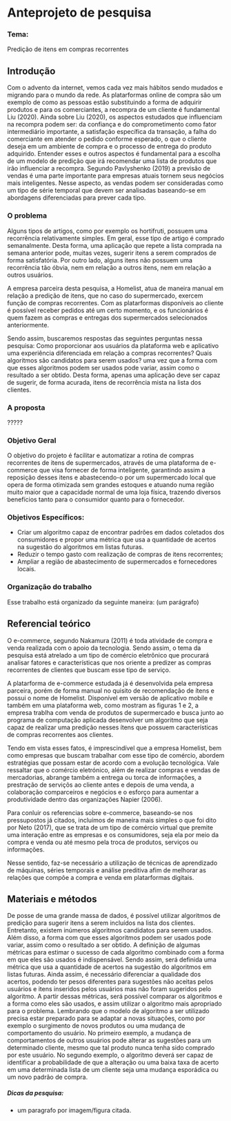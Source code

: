 # Anteprojeto de pesquisa



### Tema: 

Predição de itens em compras recorrentes

## Introdução
Com o advento da internet, vemos cada vez mais hábitos sendo mudados e migrando para o mundo da rede. As platarformas online de compra são um exemplo de como as pessoas estão substituindo a forma de adquirir produtos e para os comerciantes, a recompra de um cliente é fundamental Liu (2020). 
Ainda sobre Liu (2020), os aspectos estudados que influenciam na recompra podem ser: da confiança e do comprometimento como fator intermediário importante, a satisfação específica da transação, a falha do comerciante em atender o pedido conforme esperado, o que o cliente deseja em um ambiente de compra e o processo de entrega do produto adquirido. Entender esses e outros aspectos é fundamental para a escolha de um modelo de predição que irá recomendar uma lista de produtos que irão influenciar a recompra.
Segundo Pavlyshenko (2019) a previsão de vendas é uma parte importante para empresas atuais tornem seus negócios mais inteligentes. Nesse aspecto, as vendas podem ser consideradas como um tipo de série temporal que devem ser analisadas baseando-se em abordagens diferenciadas para prever cada tipo.



###  O problema

Alguns tipos de artigos, como por exemplo os hortifruti, possuem uma recorrência relativamente simples. Em geral, esse tipo de artigo é comprado semanalmente. Desta forma, uma aplicação que repete a lista comprada na semana anterior pode, muitas vezes, sugerir itens a serem comprados de forma satisfatória. Por outro lado, alguns itens não possuem uma recorrência tão óbvia, nem em relação a outros itens, nem em relação a outros usuários.

A empresa parceira desta pesquisa, a Homelist, atua de maneira manual em relação a predição de itens, que no caso do supermercado, exercem função de compras recorrentes. Com as platarformas disponíveis ao cliente é possível receber pedidos até um certo momento, e os funcionários é quem fazem as compras e entregas dos supermercados selecionados anteriormente.

Sendo assim, buscaremos respostas das seguintes perguntas nessa pesquisa: Como proporcionar aos usuários da plataforma web e aplicativo uma experiência diferenciada em relação a compras recorrentes? Quais algoritmos são candidatos para serem usados? uma vez que a forma com que esses algoritmos podem ser usados pode variar, assim como o resultado a ser obtido. Desta forma, apenas uma aplicação deve ser capaz de sugerir, de forma acurada, itens de recorrência mista na lista dos clientes.

### A proposta 

?????


### Objetivo Geral

O objetivo do projeto é facilitar e automatizar a rotina de compras recorrentes de itens de supermercados, através de uma plataforma de e-commerce que visa fornecer de forma inteligente, garantindo assim a reposição desses itens e abastecendo-o por um supermercado local que opera de forma otimizada sem grandes estoques e atuando numa região muito maior que a capacidade normal de uma loja física, trazendo diversos benefícios tanto para o consumidor quanto para o fornecedor.

### Objetivos Específicos:
- Criar um algoritmo capaz de encontrar padrões em dados coletados dos consumidores e propor uma métrica que usa a quantidade de acertos na sugestão do algoritmos em listas futuras.
- Reduzir o tempo gasto com realização de compras de itens recorrentes;
- Ampliar a região de abastecimento de supermercados e fornecedores locais.

### Organização do trabalho

Esse trabalho está organizado da seguinte maneira: (um parágrafo)

## Referencial teórico

O e-commerce, segundo Nakamura (2011) é toda atividade de compra e venda realizada com o apoio da tecnologia. Sendo assim, o tema da pesquisa está atrelado a um tipo de comércio eletrônico que procurará analisar fatores e características que nos oriente a predizer as compras recorrentes de clientes que buscam esse tipo de serviço.

A platarforma de e-commerce estudada já é desenvolvida pela empresa parceira, porém de forma manual no quisito de recomendação de ítens e possui o nome de Homelist. Disponível em versão de aplicativo mobile e também em uma plataforma web, como mostram as figuras 1 e 2,  a empresa trablha com venda de produtos de supermercado e busca junto ao programa de computação aplicada desenvolver um algoritmo que seja capaz de realizar uma predição nesses ítens que possuem características de compras recorrentes aos clientes.

Tendo em vista esses fatos, é imprescindível que a empresa Homelist, bem como empresas que buscam trabalhar com esse tipo de comércio, abordem estratégias que possam estar de acordo com a evolução tecnológica. Vale ressaltar que o comércio eletrónico, além de realizar compras e vendas de mercadorias, abrange também a entrega ou torca de informações, a prestração de serviçõs ao cliente antes e depois de uma venda, a colaboração comparceiros e negócios e o esforço para aumentar a produtividade dentro das organizações Napier (2006).

Para conluir os referencias sobre e-commerce, baseando-se nos pressupostos já citados, incluímos de maneira mais simples o que foi dito por Neto (2017), que se trata de um tipo de comércio virtual que premite uma interação entre as empresas e os consumidores, seja ela por meio da compra e venda ou até mesmo pela troca de produtos, serviços ou informações.

Nesse sentido, faz-se necessário a utilização de técnicas de aprendizado de máquinas, séries temporais e análise preditiva afim de melhorar as relações que compõe a compra e venda em platarformas digitais.



## Materiais e métodos


De posse de uma grande massa de dados, é possível utilizar algoritmos de predição para sugerir itens a
serem incluídos na lista dos clientes. Entretanto, existem inúmeros algoritmos candidatos para serem
usados. Além disso, a forma com que esses algoritmos podem ser usados pode variar, assim como o
resultado a ser obtido. A definição de algumas métricas para estimar o sucesso de cada algoritmo
combinado com a forma em que eles são usados é indispensável. Sendo assim, será definida uma métrica
que usa a quantidade de acertos na sugestão do algoritmos em listas futuras. Ainda assim, é necessário
diferenciar a qualidade dos acertos, podendo ter pesos diferentes para sugestões não aceitas pelos
usuários e itens inseridos pelos usuários mas não foram sugeridos pelo algoritmo. A partir dessas
métricas, será possível comparar os algoritmos e a forma como eles são usados, e assim utilizar o
algoritmo mais apropriado para o problema. Lembrando que o modelo de algoritmo a ser utilizado precisa
estar preparado para se adaptar a novas situações, como por exemplo o surgimento de novos produtos ou
uma mudança de comportamento do usuário. No primeiro exemplo, a mudança de comportamentos de
outros usuários pode alterar as sugestões para um determinado cliente, mesmo que tal produto nunca
tenha sido comprado por este usuário. No segundo exemplo, o algoritmo deverá ser capaz de identificar a
probabilidade de que a alteração ou uma baixa taxa de acerto em uma determinada lista de um cliente
seja uma mudança esporádica ou um novo padrão de compra.



##### Dicas da pesquisa:

- um paragrafo por imagem/figura citada.
